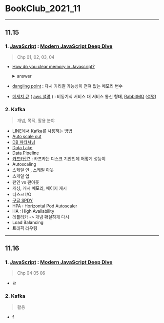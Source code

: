 # BookClub_2021_11

-----

## 11.15 

### 1. [JavaScript](https://developer.mozilla.org/ko/docs/Web/JavaScript)  : [Modern JavaScript Deep Dive](https://github.com/Dinoryong/Goodreads/blob/main/2021/Modern%20JavaScript%2C%20Deep%20Dive.md)

>  Chp 01, 02, 03, 04

- [How do you clear memory in Javascript?](https://stackoverflow.com/questions/7248122/how-do-you-clear-memory-in-javascript)

  <details><summary>answer</summary>
    G.C 가 내장되어 있기 때문에 정기적으로 검사하면서 자동으로 관리해준다
  </details>

  

- [dangling point](https://ko.wikipedia.org/wiki/%ED%97%88%EC%83%81_%ED%8F%AC%EC%9D%B8%ED%84%B0) : 다시 가리킬 가능성이 전혀 없는 메모리 변수

- [메세지 큐](https://sugerent.tistory.com/644) ( [aws 설명](https://aws.amazon.com/ko/message-queue/#:~:text=A%20message%20queue%20is%20a,once%2C%20by%20a%20single%20consumer.) ) : 비동기식 서비스 대 서비스 통신 형태, [RabbitMQ](https://www.rabbitmq.com/) ([설명](https://blog.dudaji.com/general/2020/05/25/rabbitmq.html))



### 2. Kafka

> 개념, 목적, 활용 분야

- [LINE에서 Kafka를 사용하는 방법](https://engineering.linecorp.com/ko/blog/how-to-use-kafka-in-line-1/)
- [Auto scale out](https://bcho.tistory.com/1114)
- [DB 파티셔닝](https://soye0n.tistory.com/267)
- [Data Lake](https://www.samsungsds.com/kr/insights/big_data_lake.html) 
- [Data Pipeline](https://maily.so/grabnews/posts/ecaebe)
- [카프카란?](https://freedeveloper.tistory.com/396) : 카프카는 디스크 기반인데 어떻게 성능이
- Autoscaling
- 스케일 인 , 스케일 아웃
- 스케일 업
- 팬인 vs 팬아웃
- 캐싱, 캐시 메모리, 페이지 캐시
- 디스크 I/O
- [구글 SPDY](https://ko.wikipedia.org/wiki/SPDY)
- HPA : Horizontal Pod Autoscaler
- HA : High Availability
- 레플리카 -> 개념 확실하게 다시
- Load Balancing
- 트래픽 라우팅



--------

## 11.16

### 1. [JavaScript](https://developer.mozilla.org/ko/docs/Web/JavaScript)  : [Modern JavaScript Deep Dive](https://github.com/Dinoryong/Goodreads/blob/main/2021/Modern%20JavaScript%2C%20Deep%20Dive.md)

> Chp 04 05 06 

- ㄹ



### 2. Kafka

> 활용

- f

